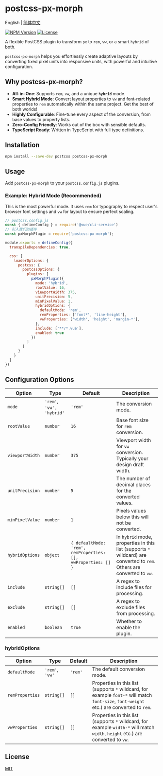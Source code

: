 # postcss-px-morph

English | [简体中文](./README.zh-CN.md)

[![NPM Version](https://img.shields.io/npm/v/postcss-px-morph.svg)](https://www.npmjs.com/package/postcss-px-morph)
[![License](https://img.shields.io/npm/l/postcss-px-morph.svg)](https://github.com/fragrans-maotou/postcss-px-morph/blob/main/LICENSE)

A flexible PostCSS plugin to transform `px` to `rem`, `vw`, or a smart `hybrid` of both.

`postcss-px-morph` helps you effortlessly create adaptive layouts by converting fixed pixel units into responsive units, with powerful and intuitive configuration.

## Why postcss-px-morph?

* **All-in-One**: Supports `rem`, `vw`, and a unique **`hybrid`** mode.
* **Smart Hybrid Mode**: Convert layout properties to `vw` and font-related properties to `rem` automatically within the same project. Get the best of both worlds!
* **Highly Configurable**: Fine-tune every aspect of the conversion, from base values to property lists.
* **Zero-Config Friendly**: Works out of the box with sensible defaults.
* **TypeScript Ready**: Written in TypeScript with full type definitions.

## Installation

```bash
npm install --save-dev postcss postcss-px-morph
```

## Usage

Add `postcss-px-morph` to your `postcss.config.js` plugins.

### Example: Hybrid Mode (Recommended)

This is the most powerful mode. It uses `rem` for typography to respect user's browser font settings and `vw` for layout to ensure perfect scaling.

```javascript
// postcss.config.js
const { defineConfig } = require('@vue/cli-service')
// 引入我们的插件
const pxMorphPlugin = require('postcss-px-morph');

module.exports = defineConfig({
  transpileDependencies: true,

  css: {
    loaderOptions: {
      postcss: {
        postcssOptions: {
          plugins: [
            pxMorphPlugin({
              mode: 'hybrid',
              rootValue: 16,
              viewportWidth: 375,
              unitPrecision: 5,
              minPixelValue: 1,
              hybridOptions: {
                defaultMode: 'rem',
                remProperties: ['font*', 'line-height'], 
                vwProperties: ['width', 'height', 'margin-*'],
              },
              include: ['**/*.vue'],
              enabled: true
            })
          ]
        }
      }
    }
  }
})

```

## Configuration Options

| Option          | Type                      | Default                                             | Description                                                                                                                                                             |
| --------------- | ------------------------- | --------------------------------------------------- | ----------------------------------------------------------------------------------------------------------------------------------------------------------------------- |
| `mode`          | `'rem'`, `'vw'`, `'hybrid'` | `'rem'`                                             | The conversion mode.                                                                                                                                                    |
| `rootValue`     | `number`                  | `16`                                                | Base font size for `rem` conversion.                                                                                                                                    |
| `viewportWidth` | `number`                  | `375`                                               | Viewport width for `vw` conversion. Typically your design draft width.                                                                                                  |
| `unitPrecision` | `number`                  | `5`                                                 | The number of decimal places for the converted values.                                                                                                                  |
| `minPixelValue` | `number`                  | `1`                                                 | Pixels values below this will not be converted.                                                                                                                         |
| `hybridOptions`   | `object`                | `{ defaultMode: 'rem', remProperties: [], vwProperties: [] }`                        | In `hybrid` mode, properties in this list (supports `*` wildcard) are converted to `rem`. Others are converted to `vw`.                                                    |
| `include`       | `string[]`                  | `[]`                                              | A regex to include files for processing.                                                                                                                                |
| `exclude`       | `string[]`                  | `[]`                                              | A regex to exclude files from processing.                                                                                                                               |
| `enabled`       | `boolean`                  | `true`                                              | Whether to enable the plugin.                                                                                                                                |

### hybridOptions

| Option          | Type                      | Default                                             | Description                                                                                                                                                             |
| --------------- | ------------------------- | --------------------------------------------------- | ----------------------------------------------------------------------------------------------------------------------------------------------------------------------- |
| `defaultMode`   | `'rem'`, `'vw'` | `'rem'`                                             | The default conversion mode.                                                                                                                                                    |
| `remProperties` | `string[]`                  | `[]`                                              | Properties in this list (supports `*` wildcard, for example `font-*` will match `font-size`, `font-weight` etc.) are converted to `rem`.                                                                                                                                |
| `vwProperties`  | `string[]`                  | `[]`                                              | Properties in this list (supports `*` wildcard, for example `width-*` will match `width`, `height` etc.) are converted to `vw`.                                                                                                                               |





## License

[MIT](./LICENSE)